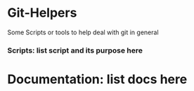 # Git-Helpers
Some Scripts or tools to help deal with git in general

### Scripts: list script and its purpose here

# Documentation: list docs here

